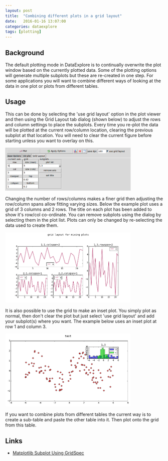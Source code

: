 ```yaml
---
layout: post
title:  "Combining different plots in a grid layout"
date:   2016-01-16 13:07:00
categories: dataexplore
tags: [plotting]
---
```


## Background

The default plotting mode in DataExplore is to continually overwrite the plot window based on the currently plotted data. Some of the plotting options will generate multiple subplots but these are re-created in one step. For some applications you will want to combine different ways of looking at the data in one plot or plots from different tables.

## Usage

This can be done by selecting the 'use grid layout' option in the plot viewer and then using the Grid Layout tab dialog (shown below) to adjust the rows and column settings to place the subplots. Every time you re-plot the data will be plotted at the current row/column location, clearing the previous subplot at that location. You will need to clear the current figure before starting unless you want to overlay on this.

<div style="width: 400px;">
<a href="/img/plot_layout_options.png"><img src="/img/plot_layout_options.png" width="500px"></a>
</div>

Changing the number of rows/columns makes a finer grid then adjusting the row/column spans allow fitting varying sizes. Below the example plot uses a grid of 3 columns and 2 rows. The title on each plot has been added to show it's row/col co-ordinate. You can remove subplots using the dialog by selecting them in the plot list. Plots can only be changed by re-selecting the data used to create them.

<div style="width: 400px;">
<a href="/img/grid_layout.png"><img src="/img/grid_layout.png" width="500px"></a>
</div>

It is also possible to use the grid to make an inset plot. You simply plot as normal, then don't clear the plot but just select 'use grid layout' and add your subplot(s) where you want. The example below uses an inset plot at row 1 and column 3.

<div style="width: 400px;">
<a href="/img/inset_plot.png"><img src="/img/inset_plot.png" width="500px"></a>
</div>

If you want to combine plots from different tables the current way is to create a sub-table and paste the other table into it. Then plot onto the grid from this table.

## Links

* [Matplotlib Subplot Using GridSpec](http://matplotlib.org/users/gridspec.html)
